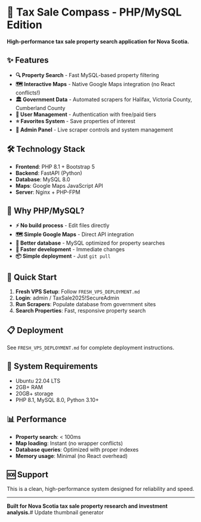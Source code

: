 # 🚀 Tax Sale Compass - PHP/MySQL Edition

**High-performance tax sale property search application for Nova Scotia.**

## ✨ Features

- **🔍 Property Search** - Fast MySQL-based property filtering
- **🗺️ Interactive Maps** - Native Google Maps integration (no React conflicts!)
- **🏛️ Government Data** - Automated scrapers for Halifax, Victoria County, Cumberland County
- **👥 User Management** - Authentication with free/paid tiers
- **⭐ Favorites System** - Save properties of interest
- **🔐 Admin Panel** - Live scraper controls and system management

## 🛠️ Technology Stack

- **Frontend**: PHP 8.1 + Bootstrap 5
- **Backend**: FastAPI (Python)
- **Database**: MySQL 8.0
- **Maps**: Google Maps JavaScript API
- **Server**: Nginx + PHP-FPM

## 🎯 Why PHP/MySQL?

- **⚡ No build process** - Edit files directly
- **🗺️ Simple Google Maps** - Direct API integration
- **💾 Better database** - MySQL optimized for property searches
- **🚀 Faster development** - Immediate changes
- **📦 Simple deployment** - Just `git pull`

## 🚀 Quick Start

1. **Fresh VPS Setup**: Follow `FRESH_VPS_DEPLOYMENT.md`
2. **Login**: admin / TaxSale2025!SecureAdmin
3. **Run Scrapers**: Populate database from government sites
4. **Search Properties**: Fast, responsive property search

## 📋 Deployment

See `FRESH_VPS_DEPLOYMENT.md` for complete deployment instructions.

## 🔧 System Requirements

- Ubuntu 22.04 LTS
- 2GB+ RAM
- 20GB+ storage
- PHP 8.1, MySQL 8.0, Python 3.10+

## 📊 Performance

- **Property search**: < 100ms
- **Map loading**: Instant (no wrapper conflicts)
- **Database queries**: Optimized with proper indexes
- **Memory usage**: Minimal (no React overhead)

## 🆘 Support

This is a clean, high-performance system designed for reliability and speed.

---

**Built for Nova Scotia tax sale property research and investment analysis.**# Update thumbnail generator
